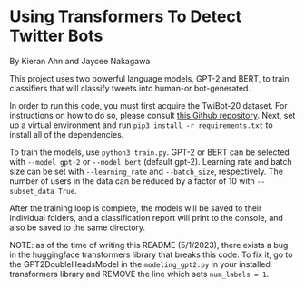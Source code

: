 # Using Transformers To Detect Twitter Bots
By Kieran Ahn and Jaycee Nakagawa

This project uses two powerful language models, GPT-2 and BERT, to train classifiers that will classify tweets into human-or bot-generated.

In order to run this code, you must first acquire the TwiBot-20 dataset. For instructions on how to do so, please consult [this Github repository](https://github.com/BunsenFeng/TwiBot-20). Next, set up a virtual environment and run `pip3 install -r requirements.txt` to install all of the dependencies.

To train the models, use `python3 train.py`. GPT-2 or BERT can be selected with `--model gpt-2` or `--model bert` (default gpt-2). Learning rate and batch size can be set with `--learning_rate` and `--batch_size`, respectively. The number of users in the data can be reduced by a factor of 10 with `--subset_data True`. 

After the training loop is complete, the models will be saved to their individual folders, and a classification report will print to the console, and also be saved to the same directory. 

NOTE: as of the time of writing this README (5/1/2023), there exists a bug in the huggingface transformers library that breaks this code. To fix it, go to the GPT2DoubleHeadsModel in the `modeling_gpt2.py` in your installed transformers library and REMOVE the line which sets `num_labels = 1`.
